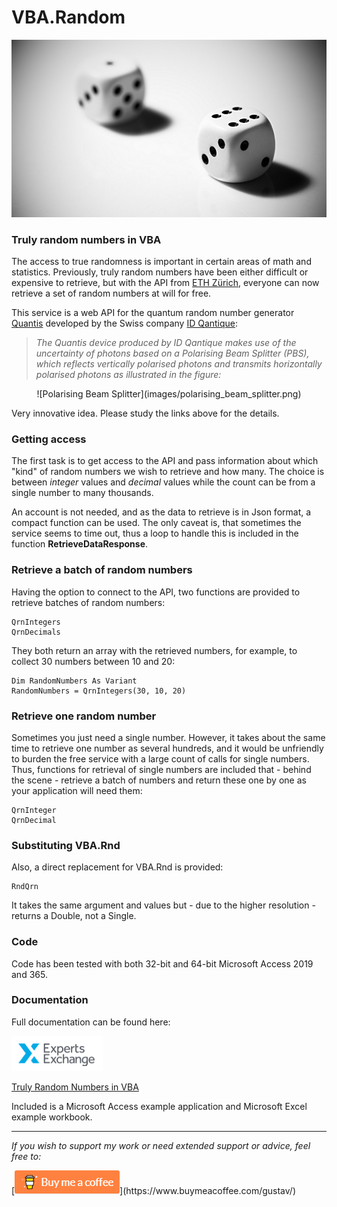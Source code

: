 # VBA.Random

![Help](https://raw.githubusercontent.com/GustavBrock/VBA.Random/master/images/EE%20Header.png)

### Truly random numbers in VBA
The access to true randomness is important in certain areas of math and statistics. Previously, truly random numbers have been either difficult or expensive to retrieve, but with the API from [ETH Zürich](http://qrng.ethz.ch/http_api/), everyone can now retrieve a set of random numbers at will for free.

This service is a web API for the quantum random number generator [Quantis](http://www.idquantique.com/random-number-generation/) developed by the Swiss company [ID Qantique](http://www.idquantique.com/):

> *The Quantis device produced by ID Qantique makes use of the uncertainty of photons based on a Polarising Beam Splitter (PBS), which reflects vertically polarised photons and transmits horizontally polarised photons as illustrated in the figure:*

<center>![Polarising Beam Splitter](images/polarising_beam_splitter.png)</center>

Very innovative idea. Please study the links above for the details.

### Getting access

The first task is to get access to the API and pass information about which "kind" of random numbers we wish to retrieve and how many. The choice is between *integer* values and *decimal* values while the count can be from a single number to many thousands.

An account is not needed, and as the data to retrieve is in Json format, a compact function can be used. The only caveat is, that sometimes the service seems to time out, thus a loop to handle this is included in the function **RetrieveDataResponse**.

### Retrieve a batch of random numbers

Having the option to connect to the API, two functions are provided to retrieve batches of random numbers:

	QrnIntegers
	QrnDecimals	

They both return an array with the retrieved numbers, for example, to collect 30 numbers between 10 and 20:

	Dim RandomNumbers As Variant
	RandomNumbers = QrnIntegers(30, 10, 20)

### Retrieve one random number
Sometimes you just need a single number. However, it takes about the same time to retrieve one number as several hundreds, and it would be unfriendly to burden the free service with a large count of calls for single numbers.
Thus, functions for retrieval of single numbers are included that - behind the scene - retrieve a batch of numbers and return these one by one as your application will need them:

	QrnInteger
	QrnDecimal

### Substituting VBA.Rnd
Also, a direct replacement for VBA.Rnd is provided:

	RndQrn

It takes the same argument and values but - due to the higher resolution - returns a Double, not a Single.

### Code

Code has been tested with both 32-bit and 64-bit Microsoft Access 2019 and 365.

### Documentation

Full documentation can be found here:

![EE Logo](images/EE%20Logo.png) 

[Truly Random Numbers in VBA](https://www.experts-exchange.com/articles/34471/Truly-Random-Numbers-in-VBA.html?preview=kYXBu8KHTtA%3D)

Included is a Microsoft Access example application and Microsoft Excel example workbook.

<hr>

*If you wish to support my work or need extended support or advice, feel free to:*

<p>
[<img src="https://raw.githubusercontent.com/GustavBrock/VBA.Random/master/images/BuyMeACoffee.png">](https://www.buymeacoffee.com/gustav/)